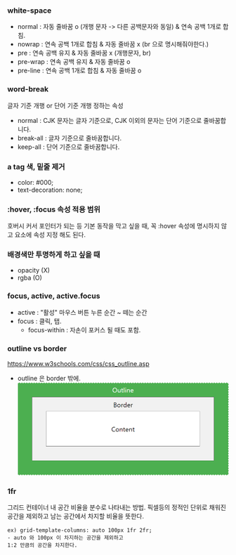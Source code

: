 ### white-space

- normal : 자동 줄바꿈 o (개행 문자 -> 다른 공백문자와 동일) & 연속 공백 1개로 합침.
- nowrap : 연속 공백 1개로 합침 & 자동 줄바꿈 x (br 으로 명시해줘야한다.)
- pre : 연속 공백 유지 & 자동 줄바꿈 x (개행문자, br)
- pre-wrap : 연속 공백 유지 & 자동 줄바꿈 o
- pre-line : 연속 공백 1개로 합침 & 자동 줄바꿈 o

### word-break

글자 기준 개행 or 단어 기준 개행 정하는 속성

- normal : CJK 문자는 글자 기준으로, CJK 이외의 문자는 단어 기준으로 줄바꿈합니다.
- break-all : 글자 기준으로 줄바꿈합니다.
- keep-all : 단어 기준으로 줄바꿈합니다.

### a tag 색, 밑줄 제거

- color: #000;
- text-decoration: none;

### :hover, :focus 속성 적용 범위

호버시 커서 포인터가 되는 등 기본 동작을 막고 싶을 때,
꼭 :hover 속성에 명시하지 않고 요소에 속성 지정 해도 된다.

### 배경색만 투명하게 하고 싶을 때

- opacity (X)
- rgba (O)

### focus, active, active.focus

- active : "활성" 마우스 버튼 누른 순간 ~ 떼는 순간
- focus : 클릭, 탭.
  - focus-within : 자손이 포커스 될 때도 포함.

### outline vs border

https://www.w3schools.com/css/css_outline.asp

- outline 은 border 밖에.
  ![](2021-04-16-17-12-40.png)

### 1fr

그리드 컨테이너 내 공간 비율을 분수로 나타내는 방법.
픽셀등의 정적인 단위로 채워진 공간을 제외하고 남는 공간에서
차지할 비율을 뜻한다.

    ex) grid-template-columns: auto 100px 1fr 2fr;
    - auto 와 100px 이 차지하는 공간을 제외하고
    1:2 만큼의 공간을 차지한다.
